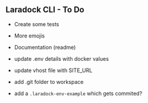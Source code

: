 ## Laradock CLI - To Do
- Create some tests
- More emojis
- Documentation (readme)

- update .env details with docker values
- update vhost file with SITE_URL 
- add .git folder to workspace
- add a `.laradock-env-example` which gets commited?
